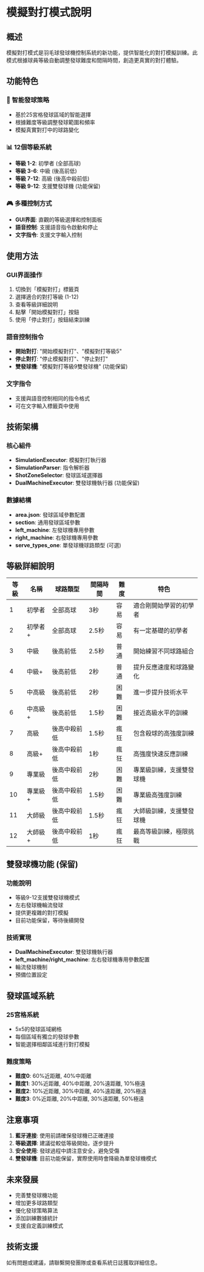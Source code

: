 # 模擬對打模式說明

## 概述

模擬對打模式是羽毛球發球機控制系統的新功能，提供智能化的對打模擬訓練。此模式根據球員等級自動調整發球難度和間隔時間，創造更真實的對打體驗。

## 功能特色

### 🎯 智能發球策略
- 基於25宮格發球區域的智能選擇
- 根據難度等級調整發球範圍和頻率
- 模擬真實對打中的球路變化

### 📊 12個等級系統
- **等級 1-2**: 初學者 (全部高球)
- **等級 3-6**: 中級 (後高前低)
- **等級 7-12**: 高級 (後高中殺前低)
- **等級 9-12**: 支援雙發球機 (功能保留)

### 🎮 多種控制方式
- **GUI界面**: 直觀的等級選擇和控制面板
- **語音控制**: 支援語音指令啟動和停止
- **文字指令**: 支援文字輸入控制

## 使用方法

### GUI界面操作
1. 切換到「模擬對打」標籤頁
2. 選擇適合的對打等級 (1-12)
3. 查看等級詳細說明
4. 點擊「開始模擬對打」按鈕
5. 使用「停止對打」按鈕結束訓練

### 語音控制指令
- **開始對打**: "開始模擬對打"、"模擬對打等級5"
- **停止對打**: "停止模擬對打"、"停止對打"
- **雙發球機**: "模擬對打等級9雙發球機" (功能保留)

### 文字指令
- 支援與語音控制相同的指令格式
- 可在文字輸入標籤頁中使用

## 技術架構

### 核心組件
- **SimulationExecutor**: 模擬對打執行器
- **SimulationParser**: 指令解析器
- **ShotZoneSelector**: 發球區域選擇器
- **DualMachineExecutor**: 雙發球機執行器 (功能保留)

### 數據結構
- **area.json**: 發球區域參數配置
- **section**: 通用發球區域參數
- **left_machine**: 左發球機專用參數
- **right_machine**: 右發球機專用參數
- **serve_types_one**: 單發球機球路類型 (可選)

## 等級詳細說明

| 等級 | 名稱 | 球路類型 | 間隔時間 | 難度 | 特色 |
|------|------|----------|----------|------|------|
| 1 | 初學者 | 全部高球 | 3秒 | 容易 | 適合剛開始學習的初學者 |
| 2 | 初學者+ | 全部高球 | 2.5秒 | 容易 | 有一定基礎的初學者 |
| 3 | 中級 | 後高前低 | 2.5秒 | 普通 | 開始練習不同球路組合 |
| 4 | 中級+ | 後高前低 | 2秒 | 普通 | 提升反應速度和球路變化 |
| 5 | 中高級 | 後高前低 | 2秒 | 困難 | 進一步提升技術水平 |
| 6 | 中高級+ | 後高前低 | 1.5秒 | 困難 | 接近高級水平的訓練 |
| 7 | 高級 | 後高中殺前低 | 1.5秒 | 瘋狂 | 包含殺球的高強度訓練 |
| 8 | 高級+ | 後高中殺前低 | 1秒 | 瘋狂 | 高強度快速反應訓練 |
| 9 | 專業級 | 後高中殺前低 | 2秒 | 困難 | 專業級訓練，支援雙發球機 |
| 10 | 專業級+ | 後高中殺前低 | 1.5秒 | 困難 | 專業級高強度訓練 |
| 11 | 大師級 | 後高中殺前低 | 1.5秒 | 瘋狂 | 大師級訓練，支援雙發球機 |
| 12 | 大師級+ | 後高中殺前低 | 1秒 | 瘋狂 | 最高等級訓練，極限挑戰 |

## 雙發球機功能 (保留)

### 功能說明
- 等級9-12支援雙發球機模式
- 左右發球機輪流發球
- 提供更複雜的對打模擬
- 目前功能保留，等待後續開發

### 技術實現
- **DualMachineExecutor**: 雙發球機執行器
- **left_machine/right_machine**: 左右發球機專用參數配置
- 輪流發球機制
- 預備位置設定

## 發球區域系統

### 25宮格系統
- 5x5的發球區域網格
- 每個區域有獨立的發球參數
- 智能選擇相鄰區域進行對打模擬

### 難度策略
- **難度0**: 60%近距離, 40%中距離
- **難度1**: 30%近距離, 40%中距離, 20%遠距離, 10%極遠
- **難度2**: 10%近距離, 30%中距離, 40%遠距離, 20%極遠
- **難度3**: 0%近距離, 20%中距離, 30%遠距離, 50%極遠

## 注意事項

1. **藍牙連接**: 使用前請確保發球機已正確連接
2. **等級選擇**: 建議從較低等級開始，逐步提升
3. **安全使用**: 發球過程中請注意安全，避免受傷
4. **雙發球機**: 目前功能保留，實際使用時會降級為單發球機模式

## 未來發展

- 完善雙發球機功能
- 增加更多球路類型
- 優化發球策略算法
- 添加訓練數據統計
- 支援自定義訓練模式

## 技術支援

如有問題或建議，請聯繫開發團隊或查看系統日誌獲取詳細信息。
